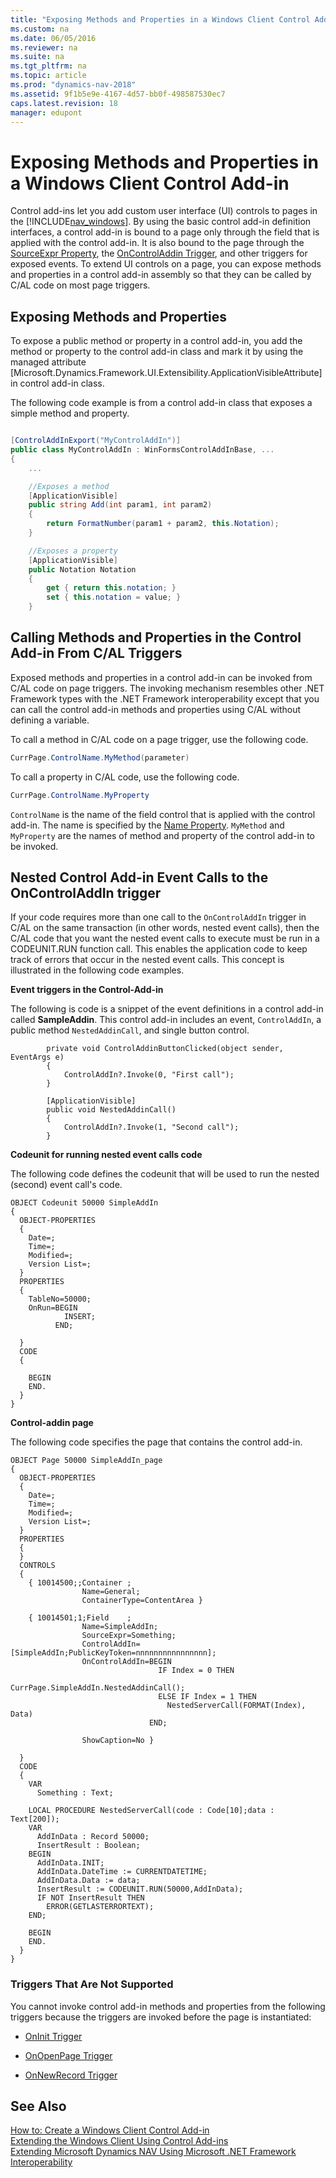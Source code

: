 ```yaml
---
title: "Exposing Methods and Properties in a Windows Client Control Add-in"
ms.custom: na
ms.date: 06/05/2016
ms.reviewer: na
ms.suite: na
ms.tgt_pltfrm: na
ms.topic: article
ms.prod: "dynamics-nav-2018"
ms.assetid: 9f1b5e9e-4167-4d57-bb0f-498587530ec7
caps.latest.revision: 18
manager: edupont
---
```

# Exposing Methods and Properties in a Windows Client Control Add-in
Control add-ins let you add custom user interface \(UI\) controls to pages in the [!INCLUDE[nav_windows](includes/nav_windows_md.md)]. By using the basic control add-in definition interfaces, a control add-in is bound to a page only through the field that is applied with the control add-in. It is also bound to the page through the [SourceExpr Property](SourceExpr-Property.md), the [OnControlAddin Trigger](OnControlAddin-Trigger.md), and other triggers for exposed events. To extend UI controls on a page, you can expose methods and properties in a control add-in assembly so that they can be called by C/AL code on most page triggers.  

## Exposing Methods and Properties  
 To expose a public method or property in a control add-in, you add the method or property to the control add-in class and mark it by using the managed attribute [Microsoft.Dynamics.Framework.UI.Extensibility.ApplicationVisibleAttribute]<!--(https://docs.microsoft.com/search/index?dataSource=previousVersions&search=Microsoft.Dynamics.Framework.UI.Extensibility.ApplicationVisibleAttribute)--> in control add-in class.  

 The following code example is from a control add-in class that exposes a simple method and property.  

```c#  

[ControlAddInExport("MyControlAddIn")]  
public class MyControlAddIn : WinFormsControlAddInBase, ...  
{  
    ...  

    //Exposes a method  
    [ApplicationVisible]  
    public string Add(int param1, int param2)  
    {  
        return FormatNumber(param1 + param2, this.Notation);  
    }  

    //Exposes a property  
    [ApplicationVisible]  
    public Notation Notation  
    {  
        get { return this.notation; }  
        set { this.notation = value; }  
    }  

```  

## Calling Methods and Properties in the Control Add-in From C/AL Triggers  
 Exposed methods and properties in a control add-in can be invoked from C/AL code on page triggers. The invoking mechanism resembles other .NET Framework types with the .NET Framework interoperability except that you can call the control add-in methods and properties using C/AL without defining a variable.  

 To call a method in C/AL code on a page trigger, use the following code.  

```c#  
CurrPage.ControlName.MyMethod(parameter)  
```  

 To call a property in C/AL code, use the following code.  

```c#  
CurrPage.ControlName.MyProperty  
```  

 `ControlName` is the name of the field control that is applied with the control add-in. The name is specified by the [Name Property](Name-Property.md). `MyMethod` and `MyProperty` are the names of method and property of the control add-in to be invoked.  


## Nested Control Add-in Event Calls to the OnControlAddIn trigger 
If your code requires more than one call to the `OnControlAddIn` trigger in C/AL on the same transaction (in other words, nested event calls), then the C/AL code that you want the nested event calls to execute must be run in a CODEUNIT.RUN function call. This enables the application code to keep track of errors that occur in the nested event calls. This concept is illustrated in the following code examples. 

**Event triggers in the Control-Add-in**

The following is code is a snippet of the event definitions in a control add-in called **SampleAddin**. This control add-in includes an event, `ControlAddIn`, a public method `NestedAddinCall`, and single button control.

```
        private void ControlAddinButtonClicked(object sender, EventArgs e)
        {
            ControlAddIn?.Invoke(0, "First call");
        }

        [ApplicationVisible]
        public void NestedAddinCall()
        {
            ControlAddIn?.Invoke(1, "Second call");
        }
```

**Codeunit for running nested event calls code** 

The following code defines the codeunit that will be used to run the nested (second) event call's code. 

```
OBJECT Codeunit 50000 SimpleAddIn
{
  OBJECT-PROPERTIES
  {
    Date=;
    Time=;
    Modified=;
    Version List=;
  }
  PROPERTIES
  {
    TableNo=50000;
    OnRun=BEGIN
            INSERT;
          END;

  }
  CODE
  {

    BEGIN
    END.
  }
}
```

**Control-addin page**

The following code specifies the page that contains the control add-in.

```
OBJECT Page 50000 SimpleAddIn_page
{
  OBJECT-PROPERTIES
  {
    Date=;
    Time=;
    Modified=;
    Version List=;
  }
  PROPERTIES
  {
  }
  CONTROLS
  {
    { 10014500;;Container ;
                Name=General;
                ContainerType=ContentArea }

    { 10014501;1;Field    ;
                Name=SimpleAddIn;
                SourceExpr=Something;
                ControlAddIn=[SimpleAddIn;PublicKeyToken=nnnnnnnnnnnnnnnn];
                OnControlAddIn=BEGIN
                                 IF Index = 0 THEN
                                   CurrPage.SimpleAddIn.NestedAddinCall();
                                 ELSE IF Index = 1 THEN
                                   NestedServerCall(FORMAT(Index), Data)  
                               END;

                ShowCaption=No }

  }
  CODE
  {
    VAR
      Something : Text;

    LOCAL PROCEDURE NestedServerCall(code : Code[10];data : Text[200]);
    VAR
      AddInData : Record 50000;
      InsertResult : Boolean;
    BEGIN
      AddInData.INIT;
      AddInData.DateTime := CURRENTDATETIME;
      AddInData.Data := data;
      InsertResult := CODEUNIT.RUN(50000,AddInData);
      IF NOT InsertResult THEN
        ERROR(GETLASTERRORTEXT);
    END;

    BEGIN
    END.
  }
}
```

### Triggers That Are Not Supported  
 You cannot invoke control add-in methods and properties from the following triggers because the triggers are invoked before the page is instantiated:  

-   [OnInit Trigger](OnInit-Trigger.md)  

-   [OnOpenPage Trigger](OnOpenPage-Trigger.md)  

-   [OnNewRecord Trigger](OnNewRecord-Trigger.md)  

## See Also  
 [How to: Create a Windows Client Control Add-in](How-to--Create-a-Windows-Client-Control-Add-in.md)   
 [Extending the Windows Client Using Control Add-ins](Extending-the-Windows-Client-Using-Control-Add-ins.md)   
 [Extending Microsoft Dynamics NAV Using Microsoft .NET Framework Interoperability](Extending-Microsoft-Dynamics-NAV-Using-Microsoft-.NET-Framework-Interoperability.md)